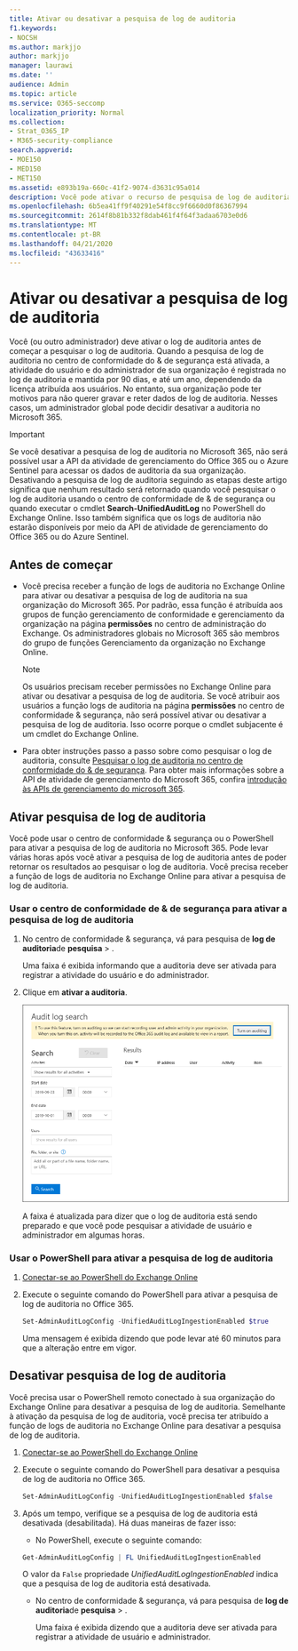```yaml
---
title: Ativar ou desativar a pesquisa de log de auditoria
f1.keywords:
- NOCSH
ms.author: markjjo
author: markjjo
manager: laurawi
ms.date: ''
audience: Admin
ms.topic: article
ms.service: O365-seccomp
localization_priority: Normal
ms.collection:
- Strat_O365_IP
- M365-security-compliance
search.appverid:
- MOE150
- MED150
- MET150
ms.assetid: e893b19a-660c-41f2-9074-d3631c95a014
description: Você pode ativar o recurso de pesquisa de log de auditoria no centro de conformidade de & de segurança. Se você mudar de ideia, poderá desativar se estiver desligado a qualquer momento. Quando a pesquisa de log de auditoria está desativada, os administradores não podem pesquisar o log de auditoria do Microsoft 365 para atividades de usuário e administrador em sua organização.
ms.openlocfilehash: 6b5ea41ff9f40291e54f8cc9f6660d0f86367994
ms.sourcegitcommit: 2614f8b81b332f8dab461f4f64f3adaa6703e0d6
ms.translationtype: MT
ms.contentlocale: pt-BR
ms.lasthandoff: 04/21/2020
ms.locfileid: "43633416"
---
```

# <a name="turn-audit-log-search-on-or-off"></a>Ativar ou desativar a pesquisa de log de auditoria

Você (ou outro administrador) deve ativar o log de auditoria antes de começar a pesquisar o log de auditoria. Quando a pesquisa de log de auditoria no centro de conformidade do & de segurança está ativada, a atividade do usuário e do administrador de sua organização é registrada no log de auditoria e mantida por 90 dias, e até um ano, dependendo da licença atribuída aos usuários. No entanto, sua organização pode ter motivos para não querer gravar e reter dados de log de auditoria. Nesses casos, um administrador global pode decidir desativar a auditoria no Microsoft 365.

> [!IMPORTANT]
> Se você desativar a pesquisa de log de auditoria no Microsoft 365, não será possível usar a API da atividade de gerenciamento do Office 365 ou o Azure Sentinel para acessar os dados de auditoria da sua organização. Desativando a pesquisa de log de auditoria seguindo as etapas deste artigo significa que nenhum resultado será retornado quando você pesquisar o log de auditoria usando o centro de conformidade de & de segurança ou quando executar o cmdlet **Search-UnifiedAuditLog** no PowerShell do Exchange Online. Isso também significa que os logs de auditoria não estarão disponíveis por meio da API de atividade de gerenciamento do Office 365 ou do Azure Sentinel.
  
## <a name="before-you-begin"></a>Antes de começar

- Você precisa receber a função de logs de auditoria no Exchange Online para ativar ou desativar a pesquisa de log de auditoria na sua organização do Microsoft 365. Por padrão, essa função é atribuída aos grupos de função gerenciamento de conformidade e gerenciamento da organização na página **permissões** no centro de administração do Exchange. Os administradores globais no Microsoft 365 são membros do grupo de funções Gerenciamento da organização no Exchange Online. 
    
    > [!NOTE]
    > Os usuários precisam receber permissões no Exchange Online para ativar ou desativar a pesquisa de log de auditoria. Se você atribuir aos usuários a função logs de auditoria na página **permissões** no centro de conformidade & segurança, não será possível ativar ou desativar a pesquisa de log de auditoria. Isso ocorre porque o cmdlet subjacente é um cmdlet do Exchange Online. 
    
- Para obter instruções passo a passo sobre como pesquisar o log de auditoria, consulte [Pesquisar o log de auditoria no centro de conformidade do & de segurança](search-the-audit-log-in-security-and-compliance.md). Para obter mais informações sobre a API de atividade de gerenciamento do Microsoft 365, confira [introdução às APIs de gerenciamento do microsoft 365](https://docs.microsoft.com/office/office-365-management-api/get-started-with-office-365-management-apis).
    
## <a name="turn-on-audit-log-search"></a>Ativar pesquisa de log de auditoria

Você pode usar o centro de conformidade & segurança ou o PowerShell para ativar a pesquisa de log de auditoria no Microsoft 365. Pode levar várias horas após você ativar a pesquisa de log de auditoria antes de poder retornar os resultados ao pesquisar o log de auditoria. Você precisa receber a função de logs de auditoria no Exchange Online para ativar a pesquisa de log de auditoria.
  
### <a name="use-the-security--compliance-center-to-turn-on-audit-log-search"></a>Usar o centro de conformidade de & de segurança para ativar a pesquisa de log de auditoria

1. No centro de conformidade & segurança, vá para pesquisa de **log de auditoria**de **pesquisa** \> .
    
   Uma faixa é exibida informando que a auditoria deve ser ativada para registrar a atividade do usuário e do administrador.

2. Clique em **ativar a auditoria**.
    
    ![Clique em ativar auditoria](../media/39a9d35f-88d0-4bbe-a962-0be2f838e2bf.png)
  
    A faixa é atualizada para dizer que o log de auditoria está sendo preparado e que você pode pesquisar a atividade de usuário e administrador em algumas horas.
    
### <a name="use-powershell-to-turn-on-audit-log-search"></a>Usar o PowerShell para ativar a pesquisa de log de auditoria

1. [Conectar-se ao PowerShell do Exchange Online ](https://go.microsoft.com/fwlink/p/?LinkID=396554)
    
2. Execute o seguinte comando do PowerShell para ativar a pesquisa de log de auditoria no Office 365.
    
    ```powershell
    Set-AdminAuditLogConfig -UnifiedAuditLogIngestionEnabled $true
    ```

    Uma mensagem é exibida dizendo que pode levar até 60 minutos para que a alteração entre em vigor.
  
## <a name="turn-off-audit-log-search"></a>Desativar pesquisa de log de auditoria

Você precisa usar o PowerShell remoto conectado à sua organização do Exchange Online para desativar a pesquisa de log de auditoria. Semelhante à ativação da pesquisa de log de auditoria, você precisa ter atribuído a função de logs de auditoria no Exchange Online para desativar a pesquisa de log de auditoria.
  
1. [Conectar-se ao PowerShell do Exchange Online ](https://go.microsoft.com/fwlink/p/?LinkID=396554)
    
2. Execute o seguinte comando do PowerShell para desativar a pesquisa de log de auditoria no Office 365.
    
    ```powershell
    Set-AdminAuditLogConfig -UnifiedAuditLogIngestionEnabled $false
    ```

3. Após um tempo, verifique se a pesquisa de log de auditoria está desativada (desabilitada). Há duas maneiras de fazer isso:
    
    - No PowerShell, execute o seguinte comando:

    ```powershell
    Get-AdminAuditLogConfig | FL UnifiedAuditLogIngestionEnabled
    ```

      O valor da `False` propriedade _UnifiedAuditLogIngestionEnabled_ indica que a pesquisa de log de auditoria está desativada. 
    
    - No centro de conformidade & segurança, vá para pesquisa de **log de auditoria**de **pesquisa** \> .
    
      Uma faixa é exibida dizendo que a auditoria deve ser ativada para registrar a atividade de usuário e administrador.
